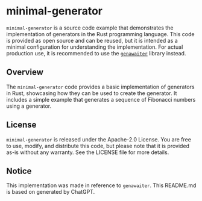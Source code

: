 # minimal-generator

`minimal-generator` is a source code example that demonstrates the implementation of generators in the Rust programming language. This code is provided as open source and can be reused, but it is intended as a minimal configuration for understanding the implementation. For actual production use, it is recommended to use the [`genawaiter`](https://docs.rs/crate/genawaiter/latest) library instead.

## Overview

The `minimal-generator` code provides a basic implementation of generators in Rust, showcasing how they can be used to create the generator. It includes a simple example that generates a sequence of Fibonacci numbers using a generator.

## License

`minimal-generator` is released under the Apache-2.0 License. You are free to use, modify, and distribute this code, but please note that it is provided as-is without any warranty. See the LICENSE file for more details.

## Notice

This implementation was made in reference to `genawaiter`.
This README.md is based on generated by ChatGPT.